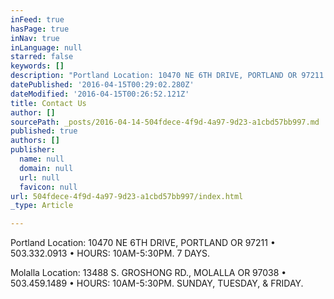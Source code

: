 ```yaml
---
inFeed: true
hasPage: true
inNav: true
inLanguage: null
starred: false
keywords: []
description: "Portland Location: 10470 NE 6TH DRIVE, PORTLAND OR 97211 • 503.332.0913 • HOURS: 10AM-5:30PM. 7 DAYS.\_"
datePublished: '2016-04-15T00:29:02.280Z'
dateModified: '2016-04-15T00:26:52.121Z'
title: Contact Us
author: []
sourcePath: _posts/2016-04-14-504fdece-4f9d-4a97-9d23-a1cbd57bb997.md
published: true
authors: []
publisher:
  name: null
  domain: null
  url: null
  favicon: null
url: 504fdece-4f9d-4a97-9d23-a1cbd57bb997/index.html
_type: Article

---
```

Portland Location: 10470 NE 6TH DRIVE, PORTLAND OR 97211 • 503.332.0913 • HOURS: 10AM-5:30PM. 7 DAYS. 

Molalla Location: 13488 S. GROSHONG RD., MOLALLA OR 97038 • 503.459.1489 • HOURS: 10AM-5:30PM. SUNDAY, TUESDAY, & FRIDAY.